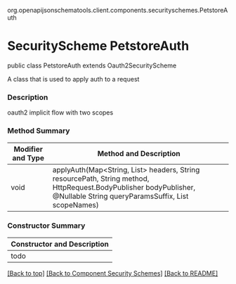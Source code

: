 org.openapijsonschematools.client.components.securityschemes.PetstoreAuth
# SecurityScheme PetstoreAuth

public class  PetstoreAuth
extends Oauth2SecurityScheme

A class that is used to apply auth to a request

### Description
oauth2 implicit flow with two scopes

### Method Summary
| Modifier and Type | Method and Description |
| ----------------- | ---------------------- |
| void              | applyAuth(Map<String, List<String>> headers, String resourcePath, String method, HttpRequest.BodyPublisher bodyPublisher, @Nullable String queryParamsSuffix, List<String> scopeNames) |

### Constructor Summary
| Constructor and Description |
| --------------------------- |
| todo |

[[Back to top]](#top) [[Back to Component Security Schemes]](../../../README.md#Component-SecuritySchemes) [[Back to README]](../../../README.md)
